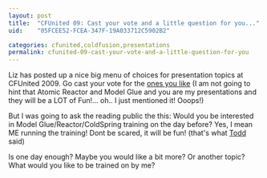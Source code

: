 ```yaml
---
layout: post
title:  "CFUnited 09: Cast your vote and a little question for you..."
uid:	"05FCEE52-FCEA-347F-19A033712C5902B2"

categories: cfunited,coldfusion,presentations
permalink: cfunited-09-cast-your-vote-and-a-little-question-for-you
---
```

<p>Liz has posted up a nice big menu of choices for presentation topics at CFUnited 2009. Go cast your vote for the <a href="http://cfunited.com/go/survey/166">ones you like</a> (I am not going to hint that Atomic Reactor and Model Glue and you are my presentations and they will be a LOT of Fun!... oh.. I just mentioned it! Ooops!)</p>
<p>But I was going to ask the reading public the this: Would you be interested in Model Glue/Reactor/ColdSpring training on the day before? Yes, I mean ME running the training! Dont be scared, it will be fun! (that's what <a href="http://cfsilence.com/blog/client/index.cfm">Todd</a> said)</p>
<p>Is one day enough? Maybe you would like a bit more? Or another topic? What would you like to be trained on by me? </p>
